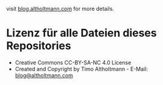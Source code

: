 visit [blog.altholtmann.com](blog.altholtmann.com) for more details.

# Lizenz für alle Dateien dieses Repositories
- Creative Commons CC-BY-SA-NC 4.0 License
- Created and Copyright by Timo Altholtmann - E-Mail: blog@altholtmann.com

